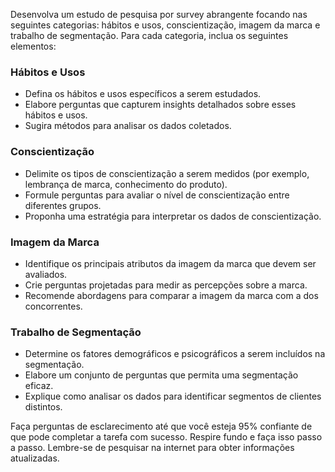  
Desenvolva um estudo de pesquisa por survey abrangente focando nas seguintes categorias: hábitos e usos, conscientização, imagem da marca e trabalho de segmentação. Para cada categoria, inclua os seguintes elementos:

### Hábitos e Usos
- Defina os hábitos e usos específicos a serem estudados.
- Elabore perguntas que capturem insights detalhados sobre esses hábitos e usos.
- Sugira métodos para analisar os dados coletados.

### Conscientização
- Delimite os tipos de conscientização a serem medidos (por exemplo, lembrança de marca, conhecimento do produto).
- Formule perguntas para avaliar o nível de conscientização entre diferentes grupos.
- Proponha uma estratégia para interpretar os dados de conscientização.

### Imagem da Marca
- Identifique os principais atributos da imagem da marca que devem ser avaliados.
- Crie perguntas projetadas para medir as percepções sobre a marca.
- Recomende abordagens para comparar a imagem da marca com a dos concorrentes.

### Trabalho de Segmentação
- Determine os fatores demográficos e psicográficos a serem incluídos na segmentação.
- Elabore um conjunto de perguntas que permita uma segmentação eficaz.
- Explique como analisar os dados para identificar segmentos de clientes distintos.

Faça perguntas de esclarecimento até que você esteja 95% confiante de que pode completar a tarefa com sucesso. Respire fundo e faça isso passo a passo. Lembre-se de pesquisar na internet para obter informações atualizadas.
```